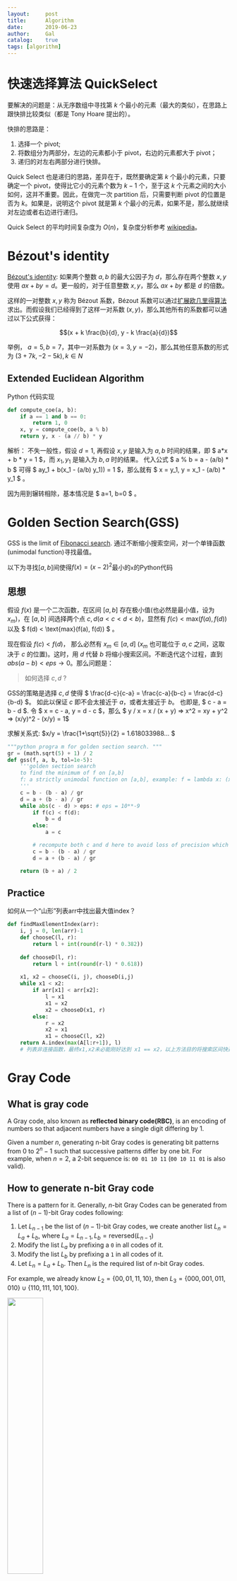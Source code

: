```yaml
---
layout:     post
title:      Algorithm 
date:       2019-06-23
author:     Gal
catalog: 	true
tags: [algorithm]
---
```


# 快速选择算法 QuickSelect
要解决的问题是：从无序数组中寻找第 $k$ 个最小的元素（最大的类似），在思路上跟快排比较类似（都是 Tony Hoare 提出的）。

快排的思路是：
1. 选择一个 pivot;
2. 将数组分为两部分，左边的元素都小于 pivot，右边的元素都大于 pivot；
3. 递归的对左右两部分进行快排。

Quick Select 也是递归的思路，差异在于，既然要确定第 $k$ 个最小的元素，只要确定一个 pivot，使得比它小的元素个数为 $k-1$ 个，至于这 $k$ 个元素之间的大小如何，这并不重要。因此，在做完一次 partition 后，只需要判断 pivot 的位置是否为 $k$。如果是，说明这个 pivot 就是第 $k$ 个最小的元素，如果不是，那么就继续对左边或者右边进行递归。

Quick Select 的平均时间复杂度为 $O(n)$，复杂度分析参考 [wikipedia](https://zh.wikipedia.org/wiki/%E5%BF%AB%E9%80%9F%E9%80%89%E6%8B%A9)。



# Bézout's identity
[Bézout's identity](https://en.wikipedia.org/wiki/B%C3%A9zout%27s_identity):
如果两个整数 $a, b$ 的最大公因子为 $d$，那么存在两个整数 $x, y$ 使用 $ax+by=d$。更一般的，对于任意整数 $x, y$，那么  $ax+by$ 都是 $d$ 的倍数。 

这样的一对整数 $x, y$ 称为 Bézout 系数，Bézout 系数可以通过[扩展欧几里得算法](https://en.wikipedia.org/wiki/Extended_Euclidean_algorithm)求出。而假设我们已经得到了这样一对系数 $(x, y)$，那么其他所有的系数都可以通过以下公式获得：

$$(x + k \frac{b}{d}, y - k \frac{a}{d})$$

举例， $a = 5, b = 7$，其中一对系数为 $(x=3, y=-2)$，那么其他任意系数的形式为 $(3 + 7k, -2 - 5k), k \in N$

## Extended Euclidean Algorithm
Python 代码实现
```python
def compute_coe(a, b):
    if a == 1 and b == 0:
        return 1, 0
    x, y = compute_coe(b, a % b)
    return y, x - (a // b) * y
```
解析： 不失一般性，假设 $d = 1$, 再假设 $x, y$ 是输入为 $a, b$ 时间的结果，即 $ a*x + b * y = 1 $，而 $x_1, y_1$ 是输入为 $b, a % b$ 时的结果。 代入公式 $ a % b = a - (a/b) * b $ 可得 $ ay_1 + b(x_1 - (a/b) y_1)) = 1 $，那么就有 $ x = y_1, y = x_1 - (a/b) * y_1 $ 。 

因为用到辗转相除，基本情况是 $ a=1, b=0 $ 。




# Golden Section Search(GSS)

GSS is the limit of [Fibonacci search](https://en.wikipedia.org/wiki/Golden-section_search). 通过不断缩小搜索空间，对一个单锋函数(unimodal function)寻找最值。

以下为寻找$[a, b]$间使得$f(x) = (x -2 )^2$最小的`x`的Python代码

## 思想

假设 $f(x)$ 是一个二次函数，在区间 $[a,b]$ 存在极小值(也必然是最小值，设为 $x_m$)，在 $[a,b]$ 间选择两个点 $c, d (a < c < d < b)$，显然有 $f(c) < \text{max}(f(a), f(d))$ 以及 $ f(d) < \text{max}(f(a), f(d)) $ 。

现在假设 $f(c) < f(d)$， 那么必然有 $x_m \in [a,d]$ ($x_m$ 也可能位于 $a,c$ 之间，这取决于 $c$ 的位置)。这时，用 $d$ 代替 $b$ 将缩小搜索区间。不断迭代这个过程，直到 $abs(a-b) < eps \to 0$。那么问题是：

>  如何选择 $c, d$ ?	 

GSS的策略是选择 $c, d$ 使得 $ \frac{d-c}{c-a} = \frac{c-a}{b-c} = \frac{d-c}{b-d} $。 如此以保证 $c$ 即不会太接近于 $a$，或者太接近于 $b$。 也即是, $ c - a =  b - d $. 令 $ x = c - a, y = d - c $，那么 $ y / x = x / (x + y) => x^2 = xy + y^2 => (x/y)^2 - (x/y) = 1$

求解关系式: $x/y = \frac{1+\sqrt{5}}{2} = 1.618033988… $

 

```python
"""python progra m for golden section search. """
gr = (math.sqrt(5) + 1) / 2
def gss(f, a, b, tol=1e-5):
    '''golden section search
    to find the minimum of f on [a,b]
    f: a strictly unimodal function on [a,b], example: f = lambda x: (x-2)**2
    '''
    c = b - (b - a) / gr
    d = a + (b - a) / gr 
    while abs(c - d) > eps: # eps = 10**-9
        if f(c) < f(d):
            b = d
        else:
            a = c

        # recompute both c and d here to avoid loss of precision which may lead to incorrect results or infinite loop
        c = b - (b - a) / gr
        d = a + (b - a) / gr

    return (b + a) / 2
```



## Practice 

如何从一个“山形”列表arr中找出最大值index？

```python
def findMaxElementIndex(arr):
	i, j = 0, len(arr)-1
	def chooseC(l, r):
		return l + int(round(r-l) * 0.382))
	
	def chooseD(l, r):
		return l + int(round(r-l) * 0.618))
	
	x1, x2 = chooseC(i, j), chooseD(i,j)
	while x1 < x2:
		if arr[x1] < arr[x2]:
			l = x1
			x1 = x2
			x2 = chooseD(x1, r)
		else:
			r = x2
			x2 = x1
			x1 = chooseC(l, x2)
	return A.index(max(A[l:r+1]), l)
	# 列表非连接函数，最终x1,x2未必能刚好达到 x1 == x2，以上方法目的将搜索区间快速缩小到一个常数范围，然后暴力求解	
```

# Gray Code 

## What is gray code
A Gray code, also known as **reflected binary code(RBC)**, is an encoding of numbers so that adjacent numbers have a single digit differing by 1.

Given a number $n$, generating n-bit Gray codes is generating bit patterns from 0 to $2^n-1$ such that successive patterns differ by one bit. For example, when $n = 2$, a 2-bit sequence is: `00 01 10 11` (`00 10 11 01` is also valid). 


## How to generate n-bit Gray code
There is a pattern for it. Generally, $n$-bit Gray Codes can be generated from a list of $(n-1)$-bit Gray codes following:
1. Let $L_{n-1}$ be the list of $(n-1)$-bit Gray codes, we create another list $L_n = L_a + L_b$, where $L_a = L_{n-1}, L_b = \text{reversed}(L_{n-1})$
2. Modify the list $L_a$ by prefixing a `0` in all codes of it.
3. Modify the list $L_b$ by prefixing a `1` in all codes of it.
4. Let $L_n = L_a + L_b$. Then $L_n$ is the required list of $n$-bit Gray codes.

For example, we already know $L_2=\{00, 01, 11, 10\}$, then $L_3 = \{000, 001, 011, 010\} \cup \{ 110, 111, 101, 100\}$. 

<img class='center' src="{{site.baseurl}}/images/2019/graycode.png" width="40%">

Python code using recursion:
```python
def generate_gray_code(n):
    if n == 1: return ['0', '1']
    res = generate_gray_code(n - 1)
    return ['0' + i for i in res] + ['1' + i for i in res[::-1]]
```

A faster way to generate decimal gray code (i.e., in the form of $\{0, 1, 3, 2\}$) is :
```python
def generate_decimal_gray_code(n):
    return [i ^ (i >> 1) for i in range(1 << n)]
```



# SORT 
## TimSort 
- 提出者: [Tim Peters](https://en.wikipedia.org/wiki/Tim_Peters_(software_engineer))
- 出现时间： 2002 
- 应用: 从 `Python 2.3` 开始作为 `Python` 的标准默认算法，e.g., `a_list.sort()`
- 复杂度
    - worst-case $O(n \text{log}n)$
    - best-case $O(n)$
    - average $O(n \text{log}n)$
    - worst-case space $O(n)$

[More info](https://bugs.python.org/file4451/timsort.txt)

<!-- [MI2](https://hackernoon.com/timsort-the-fastest-sorting-algorithm-youve-never-heard-of-36b28417f399) -->

### Implementation
算法结合了**合并排序**及**插入排序**。

```python
RUN = 32

# This function sorts array from left index to  
# to right index which is of size at most RUN  
def insertion_sort(arr, left, right):
    for i in range(left + 1, right + 1):
        j = i 
        while j > left and arr[j - 1] > arr[j]:
            arr[j-1], arr[j] = arr[j], arr[j-1]
            j -= 1

def merge_sort(arr, left, mid, right):
    pass

def tim_sort(arr):
    n = len(arr)
    for i in range(0, n, RUN):
        insertion_sort(arr, i, i + min(i + RUN - 1, n - 1))
    
    # start merging from size RUN (or 32). It will merge to form size 64, then 128, 256 and so on ....  
    size = RUN 
    while size < n:  
        # pick starting point of left sub array. We  
        # are going to merge arr[left..left+size-1]  
        # and arr[left+size, left+2*size-1]  
        # After every merge, we increase left by 2*size  
        for left in range(0, n, 2*size):  
            # find ending point of left sub array  
            # mid+1 is starting point of right sub array  
            mid = left + size - 1 
            right = min((left + 2*size - 1), (n-1))  
    
            # merge sub array arr[left.....mid] &  
            # arr[mid+1....right]  
            merge(arr, left, mid, right)  
          
        size = 2*size 

```


# Bit operation 
## Count set bits in an integer 
### Simple method: Loop
```python
count = 0
while n :
    count += n & 1
    n >> = 1
```

### Brian Kernighan’s Algorithm
```python
ct = 0
while n:
    n = n & (n-1)
    ct += 1
```
The key step `n & (n-1)` set the rightmost `1` to `0`, e.g., when`n = 3 = 101, n & (n-1) = 1`. 

